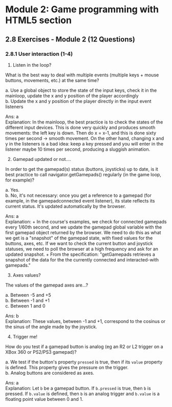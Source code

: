# Module 2: Game programming with HTML5 section


## 2.8 Exercises - Module 2 (12 Questions)

### 2.8.1 User interaction (1-4)

1. Listen in the loop?

  What is the best way to deal with multiple events (multiple keys + mouse buttons, movements, etc.) at the same time?

  a. Use a global object to store the state of the input keys, check it in the mainloop, update the x and y position of the player accordingly<br>
  b. Update the x and y position of the player directly in the input event listeners<br>

  Ans: a<br>
  Explanation: In the mainloop, the best practice is to check the states of the different input devices. This is done very quickly and produces smooth movements: the left key is down. Then do x = x-1, and this is done sixty times per second -> smooth movement. On the other hand, changing x and y in the listeners is a bad idea: keep a key pressed and you will enter in the listener maybe 10 times per second, producing a sluggish animation.


2. Gamepad updated or not....

  In order to get the gamepad(s) status (buttons, joysticks) up to date, is it best practice to call navigator.getGamepads() regularly (in the game loop, for example)?

  a. Yes.<br>
  b. No, it's not necessary: once you get a reference to a gamepad (for example, in the gamepadconnected event listener), its state reflects its current status. It's updated automatically by the browser.<br>

  Ans: a<br>
  Explanation:
    + In the course's examples, we check for connected gamepads every 1/60th second, and we update the gamepad global variable with the first gamepad object returned by the browser. We need to do this as what we get is a "snapshot" of the gamepad state, with fixed values for the buttons, axes, etc. If we want to check the current button and joystick statuses, we need to poll the browser at a high frequency and ask for an updated snapshot.
    + From the specification: "getGamepads retrieves a snapshot of the data for the the currently connected and interacted-with gamepads."


3. Axes values?

  The values of the gamepad axes are...?

  a. Between -5 and +5<br>
  b. Between -1 and +1<br>
  c. Between 1 and 0<br>

  Ans: b<br>
  Explanation: These values, between -1 and +1, correspond to the cosinus or the sinus of the angle made by the joystick.


4. Trigger me!

  How do you test if a gamepad button is analog (eg an R2 or L2 trigger on a XBox 360 or PS2/PS3 gamepad)?

  a. We test if the button's property `pressed` is true, then if its `value` property is defined. This property gives the pressure on the trigger.<br>
  b. Analog buttons are considered as axes.<br>

  Ans: a<br>
  Explanation: Let `b` be a gamepad button. If `b.pressed` is true, then `b` is pressed. If `b.value` is defined, then `b` is an analog trigger and `b.value` is a floating point value between 0 and 1.




